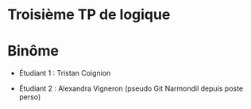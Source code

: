 # Troisième TP de logique

# Binôme

- Étudiant 1 : Tristan Coignion

- Étudiant 2 : Alexandra Vigneron (pseudo Git Narmondil depuis poste perso)
